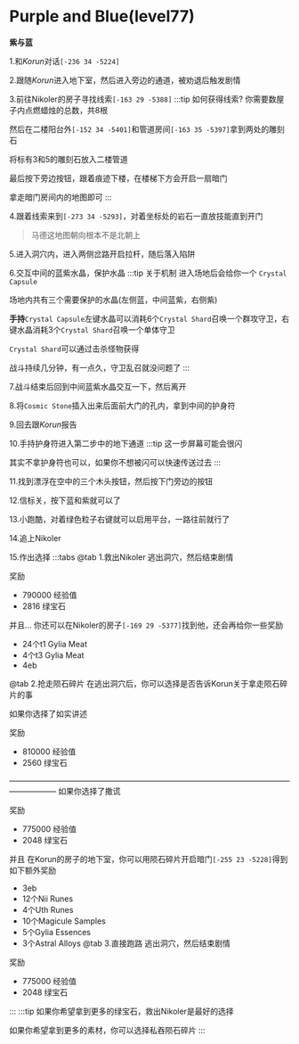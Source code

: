 # Purple and Blue(level77)
**紫与蓝**

1.和*Korun*对话`[-236 34 -5224]`

2.跟随*Korun*进入地下室，然后进入旁边的通道，被劝退后触发剧情

3.前往Nikoler的房子寻找线索`[-163 29 -5388]`
:::tip 如何获得线索?
你需要数屋子内点燃蜡烛的总数，共8根

然后在二楼阳台外`[-152 34 -5401]`和管道房间`[-163 35 -5397]`拿到两处的雕刻石

将标有3和5的雕刻石放入二楼管道

最后按下旁边按钮，跟着痕迹下楼，在楼梯下方会开启一扇暗门

拿走暗门房间内的地图即可
:::

4.跟着线索来到`[-273 34 -5293]`，对着坐标处的岩石一直放技能直到开门
>马德这地图朝向根本不是北朝上

5.进入洞穴内，进入两侧岔路开启拉杆，随后落入陷阱

6.交互中间的蓝紫水晶，保护水晶
:::tip 关于机制
进入场地后会给你一个 `Crystal Capsule`

场地内共有三个需要保护的水晶(左侧蓝，中间蓝紫，右侧紫)

**手持**`Crystal Capsule`左键水晶可以消耗6个`Crystal Shard`召唤一个群攻守卫，右键水晶消耗3个`Crystal Shard`召唤一个单体守卫

`Crystal Shard`可以通过击杀怪物获得

战斗持续几分钟，有一点久，守卫乱召就没问题了
:::

7.战斗结束后回到中间蓝紫水晶交互一下，然后离开

8.将`Cosmic Stone`插入出来后面前大门的孔内，拿到中间的护身符

9.回去跟*Korun*报告

10.手持护身符进入第二步中的地下通道
:::tip
这一步屏幕可能会很闪

其实不拿护身符也可以，如果你不想被闪可以快速传送过去
:::

11.找到漂浮在空中的三个木头按钮，然后按下门旁边的按钮

12.信标关，按下蓝和紫就可以了

13.小跑酷，对着绿色粒子右键就可以启用平台，一路往前就行了

14.追上Nikoler

15.作出选择
:::tabs
@tab 1.救出Nikoler
逃出洞穴，然后结束剧情

奖励
+ 790000 经验值
+ 2816 绿宝石
  
并且...
你还可以在Nikoler的房子`[-169 29 -5377]`找到他，还会再给你一些奖励
+ 24个t1 Gylia Meat
+ 4个t3 Gylia Meat
+ 4eb

@tab 2.抢走陨石碎片
在逃出洞穴后，你可以选择是否告诉Korun关于拿走陨石碎片的事

如果你选择了如实讲述

奖励
+ 810000 经验值
+ 2560 绿宝石
  
——————————————————————————————————————————
如果你选择了撒谎

奖励
+ 775000 经验值
+ 2048 绿宝石
  
并且
在Korun的房子的地下室，你可以用陨石碎片开启暗门`[-255 23 -5228]`得到如下额外奖励
+ 3eb
+ 12个Nii Runes
+ 4个Uth Runes
+ 10个Magicule Samples
+ 5个Gylia Essences
+ 3个Astral Alloys
@tab 3.直接跑路
逃出洞穴，然后结束剧情

奖励
+ 775000 经验值
+ 2048 绿宝石

:::
:::tip
如果你希望拿到更多的绿宝石，救出Nikoler是最好的选择

如果你希望拿到更多的素材，你可以选择私吞陨石碎片
:::